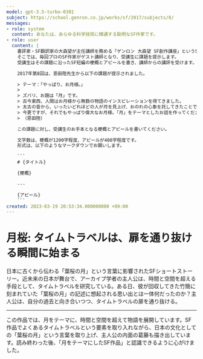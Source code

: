 ```yaml
---
model: gpt-3.5-turbo-0301
subject: https://school.genron.co.jp/works/sf/2017/subjects/8/
messages:
- role: system
  content: あなたは、あらゆる科学技術に精通する聡明なSF作家です。
- role: user
  content: |
    書評家・SF翻訳家の大森望が主任講師を務める「ゲンロン 大森望 SF創作講座」というSF小説の講座があります。
    そこでは、毎回プロのSF作家がゲスト講師となり、受講生に課題を提示します。
    受講生はその課題に沿ったSF短編の梗概とアピールを書き、講師からの講評を受けます。

    2017年第8回は、恩田陸先生から以下の課題が提示されました。

    > テーマ：「やっぱり、お月様。」
    >
    > ズバリ、お題は「月」です。
    > 古今東西、人間はお月様から無数の物語のインスピレーションを得てきました。
    > 太古の昔から、いったいどれほどの人が月を見上げ、おのれの心象を託してきたことでしょうか。「花鳥風月」の言葉もあるように、日本人にとって常にお馴染みの存在だったお月様。ＳＦ者にとっても、あまりにも当たり前でさんざん使い倒されてきた陳腐な存在であるがゆえに、避けては通れぬお題と思われます。
    > 今更ですが、それでもやっぱり偉大なお月様。「月」をテーマとしたお話を作ってください。どのようなアプローチでも構いません。ただし、読み終わって「これは月の話だ」と思えるものにしてください。
    > （恩田陸）

    この課題に対し、受講生のお手本となる梗概とアピールを書いてください。

    文字数は、梗概が1200字程度、アピールが400字程度です。
    形式は、以下のようなマークダウンでお願いします。

    ```
    # {タイトル}

    {梗概}

    ---

    {アピール}
    ```
created: 2023-03-19 20:53:34.000000000 +09:00
---
```

# 月桜: タイムトラベルは、扉を通り抜ける瞬間に始まる

日本に古くから伝わる「葉桜の月」という言葉に影響されたSFショートストーリー。近未来の日本が舞台で、アーカイブ学者の主人公は、時間と空間を超える手段として、タイムトラベルを研究している。ある日、彼が回収してきた竹簡に刻まれていた「葉桜の月」の記述に想起される思い出とは一体何だったのか？主人公は、自分の過去と向き合いつつ、タイムトラベルの扉を通り抜ける。

---

この作品では、月をテーマに、時間と空間を超えて物語を展開しています。SF作品でよくあるタイムトラベルという要素を取り入れながら、日本の文化としての「葉桜の月」という言葉を取り上げ、主人公の内面の葛藤も描き出しています。読み終わった後、「月をテーマにしたSF作品」と認識できるように心がけました。
